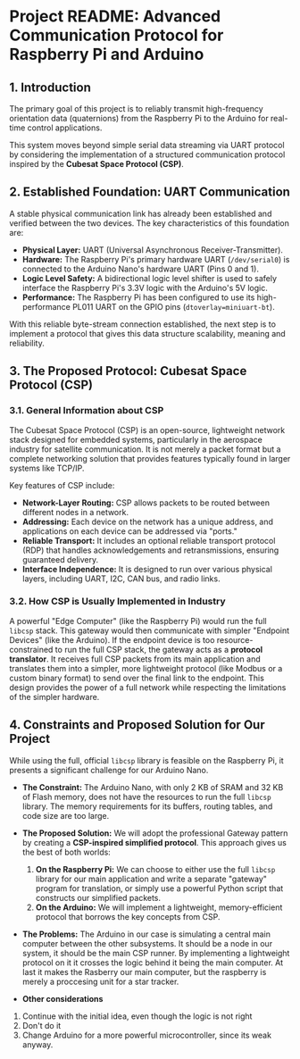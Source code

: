 # Project README: Advanced Communication Protocol for Raspberry Pi and Arduino

## 1. Introduction

The primary goal of this project is to reliably transmit high-frequency orientation data (quaternions) from the Raspberry Pi to the Arduino for real-time control applications.

This system moves beyond simple serial data streaming via UART protocol by considering the implementation of a structured communication protocol inspired by the **Cubesat Space Protocol (CSP)**.

## 2. Established Foundation: UART Communication

A stable physical communication link has already been established and verified between the two devices. The key characteristics of this foundation are:

*   **Physical Layer:** UART (Universal Asynchronous Receiver-Transmitter).
*   **Hardware:** The Raspberry Pi's primary hardware UART (`/dev/serial0`) is connected to the Arduino Nano's hardware UART (Pins 0 and 1).
*   **Logic Level Safety:** A bidirectional logic level shifter is used to safely interface the Raspberry Pi's 3.3V logic with the Arduino's 5V logic.
*   **Performance:** The Raspberry Pi has been configured to use its high-performance PL011 UART on the GPIO pins (`dtoverlay=miniuart-bt`).

With this reliable byte-stream connection established, the next step is to implement a protocol that gives this data structure scalability, meaning and reliability.

## 3. The Proposed Protocol: Cubesat Space Protocol (CSP)

### 3.1. General Information about CSP

The Cubesat Space Protocol (CSP) is an open-source, lightweight network stack designed for embedded systems, particularly in the aerospace industry for satellite communication. It is not merely a packet format but a complete networking solution that provides features typically found in larger systems like TCP/IP.

Key features of CSP include:
*   **Network-Layer Routing:** CSP allows packets to be routed between different nodes in a network.
*   **Addressing:** Each device on the network has a unique address, and applications on each device can be addressed via "ports."
*   **Reliable Transport:** It includes an optional reliable transport protocol (RDP) that handles acknowledgements and retransmissions, ensuring guaranteed delivery.
*   **Interface Independence:** It is designed to run over various physical layers, including UART, I2C, CAN bus, and radio links.

### 3.2. How CSP is Usually Implemented in Industry

A powerful "Edge Computer" (like the Raspberry Pi) would run the full `libcsp` stack. This gateway would then communicate with simpler "Endpoint Devices" (like the Arduino). If the endpoint device is too resource-constrained to run the full CSP stack, the gateway acts as a **protocol translator**. It receives full CSP packets from its main application and translates them into a simpler, more lightweight protocol (like Modbus or a custom binary format) to send over the final link to the endpoint. This design provides the power of a full network while respecting the limitations of the simpler hardware.

## 4. Constraints and Proposed Solution for Our Project

While using the full, official `libcsp` library is feasible on the Raspberry Pi, it presents a significant challenge for our Arduino Nano.

*   **The Constraint:** The Arduino Nano, with only 2 KB of SRAM and 32 KB of Flash memory, does not have the resources to run the full `libcsp` library. The memory requirements for its buffers, routing tables, and code size are too large.

*   **The Proposed Solution:** We will adopt the professional Gateway pattern by creating a **CSP-inspired simplified protocol**. This approach gives us the best of both worlds:
    1.  **On the Raspberry Pi:** We can choose to either use the full `libcsp` library for our main application and write a separate "gateway" program for translation, or simply use a powerful Python script that constructs our simplified packets.
    2.  **On the Arduino:** We will implement a lightweight, memory-efficient protocol that borrows the key concepts from CSP.

*   **The Problems:** The Arduino in our case is simulating a central main computer between the other subsystems. It should be a node in our system, it should be the main CSP runner. By implementing a lightweight protocol on it it crosses the logic behind it being the main computer. At last it makes the Rasberry our main computer, but the raspberry is merely a proccesing unit for a star tracker.

*   **Other considerations** 
1. Continue with the initial idea, even though the logic is not right
2. Don't do it
3. Change Arduino for a more powerful microcontroller, since its weak anyway.
